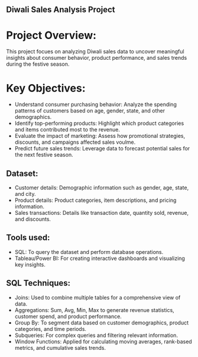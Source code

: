 ## Diwali Sales Analysis Project

# Project Overview:
This project focues on analyzing Diwali sales data to uncover meaningful insights about consumer behavior, product performance, and sales trends during the festive season. 

# Key Objectives:
* Understand consumer purchasing behavior: Analyze the spending patterns of customers based on age, gender, state, and other demographics.
* Identify top-performing products: Highlight which product categories and items contributed most to the revenue.
* Evaluate the impact of marketing: Assess how promotional strategies, discounts, and campaigns affected sales voulme.
* Predict future sales trends: Leverage data to forecast potential sales for the next festive season.

## Dataset: 
* Customer details: Demographic information such as gender, age, state, and city.
* Product details: Product categories, item descriptions, and pricing information.
* Sales transactions: Details like transaction date, quantity sold, revenue, and discounts.

## Tools used:
* SQL: To query the dataset and perform database operations.
* Tableau/Power BI: For creating interactive dashboards and visualizing key insights.

## SQL Techniques:
* Joins: Used to combine multiple tables for a comprehensive view of data.
* Aggregations: Sum, Avg, Min, Max to generate revenue statistics, customer spend, and product performance.
* Group By: To segment data based on customer demographics, product categories, and time periods.
* Subqueries: For complex queries and filtering relevant information.
* Window Functions: Applied for calculating moving averages, rank-based metrics, and cumulative sales trends.


